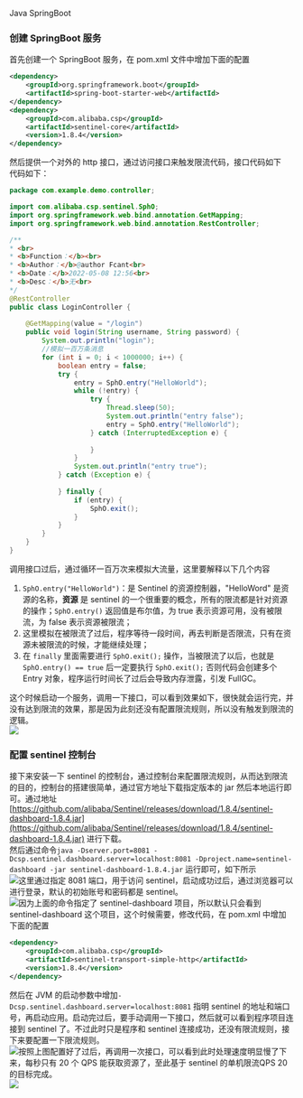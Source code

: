 Java SpringBoot
<a name="lCzov"></a>
### 创建 SpringBoot 服务
首先创建一个 SpringBoot 服务，在 pom.xml 文件中增加下面的配置
```xml
<dependency>
	<groupId>org.springframework.boot</groupId>
	<artifactId>spring-boot-starter-web</artifactId>
</dependency> 
<dependency>
	<groupId>com.alibaba.csp</groupId>
	<artifactId>sentinel-core</artifactId>
	<version>1.8.4</version>
</dependency>
```
然后提供一个对外的 http 接口，通过访问接口来触发限流代码，接口代码如下<br />代码如下：
```java
package com.example.demo.controller;

import com.alibaba.csp.sentinel.SphO;
import org.springframework.web.bind.annotation.GetMapping;
import org.springframework.web.bind.annotation.RestController;

/**
* <br>
* <b>Function：</b><br>
* <b>Author：</b>@author Fcant<br>
* <b>Date：</b>2022-05-08 12:56<br>
* <b>Desc：</b>无<br>
*/
@RestController
public class LoginController {
	
	@GetMapping(value = "/login")
	public void login(String username, String password) {
		System.out.println("login");
		//模拟一百万条消息
		for (int i = 0; i < 1000000; i++) {
			boolean entry = false;
			try {
				entry = SphO.entry("HelloWorld");
				while (!entry) {
					try {
						Thread.sleep(50);
						System.out.println("entry false");
						entry = SphO.entry("HelloWorld");
					} catch (InterruptedException e) {
						
					}
				}
				System.out.println("entry true");
			} catch (Exception e) {
				
			} finally {
				if (entry) {
					SphO.exit();
				}
			}
		}
	}
}
```
调用接口过后，通过循环一百万次来模拟大流量，这里要解释以下几个内容

1. `SphO.entry("HelloWorld")`：是 Sentinel 的资源控制器，"HelloWord" 是资源的名称，**资源** 是 sentinel 的一个很重要的概念，所有的限流都是针对资源的操作；`SphO.entry()` 返回值是布尔值，为 true 表示资源可用，没有被限流，为 false 表示资源被限流；
2. 这里模拟在被限流了过后，程序等待一段时间，再去判断是否限流，只有在资源未被限流的时候，才能继续处理；
3. 在 `finally` 里面需要进行 `SphO.exit();` 操作，当被限流了以后，也就是`SphO.entry() == true`  后一定要执行 `SphO.exit();` 否则代码会创建多个Entry 对象，程序运行时间长了过后会导致内存泄露，引发 FullGC。

这个时候启动一个服务，调用一下接口，可以看到效果如下，很快就会运行完，并没有达到限流的效果，那是因为此刻还没有配置限流规则，所以没有触发到限流的逻辑。<br />![](https://cdn.nlark.com/yuque/0/2022/jpeg/396745/1652141956006-fe4416e0-e578-42bc-bc11-b34c10159a96.jpeg#clientId=u582c10f3-a054-4&from=paste&id=ua11abaa7&originHeight=1301&originWidth=1080&originalType=url&ratio=1&rotation=0&showTitle=false&status=done&style=none&taskId=u662597aa-343e-437e-aafd-64ae2d87b1e&title=)
<a name="uSuun"></a>
### 配置 sentinel 控制台
接下来安装一下 sentinel 的控制台，通过控制台来配置限流规则，从而达到限流的目的，控制台的搭建很简单，通过官方地址下载指定版本的 jar 然后本地运行即可。通过地址 [https://github.com/alibaba/Sentinel/releases/download/1.8.4/sentinel-dashboard-1.8.4.jar](https://github.com/alibaba/Sentinel/releases/download/1.8.4/sentinel-dashboard-1.8.4.jar) 进行下载。<br />然后通过命令`java -Dserver.port=8081 -Dcsp.sentinel.dashboard.server=localhost:8081 -Dproject.name=sentinel-dashboard -jar sentinel-dashboard-1.8.4.jar` 运行即可，如下所示<br />![](https://cdn.nlark.com/yuque/0/2022/jpeg/396745/1652141956039-31a49520-79ce-44b6-8450-61e21b5c017e.jpeg#clientId=u582c10f3-a054-4&from=paste&id=u687da088&originHeight=442&originWidth=1080&originalType=url&ratio=1&rotation=0&showTitle=false&status=done&style=none&taskId=uec845d00-ee4c-4fb7-97bc-028306abfc3&title=)这里通过指定 8081 端口，用于访问 sentinel，启动成功过后，通过浏览器可以进行登录，默认的初始账号和密码都是 sentinel。<br />![](https://cdn.nlark.com/yuque/0/2022/jpeg/396745/1652141956000-c9b53d80-b689-4ef3-ba29-b88d0234d618.jpeg#clientId=u582c10f3-a054-4&from=paste&id=ufb402e15&originHeight=510&originWidth=1080&originalType=url&ratio=1&rotation=0&showTitle=false&status=done&style=none&taskId=u6fd77d6e-1181-4072-9161-c7594ad870b&title=)因为上面的命令指定了 sentinel-dashboard 项目，所以默认只会看到 sentinel-dashboard 这个项目，这个时候需要，修改代码，在 pom.xml 中增加下面的配置
```xml
<dependency>
	<groupId>com.alibaba.csp</groupId>
	<artifactId>sentinel-transport-simple-http</artifactId>
	<version>1.8.4</version>
</dependency>
```
然后在 JVM 的启动参数中增加`-Dcsp.sentinel.dashboard.server=localhost:8081` 指明 sentinel 的地址和端口号，再启动应用。启动完过后，要手动调用一下接口，然后就可以看到程序项目连接到 sentinel 了。不过此时只是程序和 sentinel 连接成功，还没有限流规则，接下来要配置一下限流规则。<br />![](https://cdn.nlark.com/yuque/0/2022/jpeg/396745/1652141956039-ffa576ee-3f68-4e41-bf1f-9c9df71978ac.jpeg#clientId=u582c10f3-a054-4&from=paste&id=u65e60af8&originHeight=431&originWidth=1080&originalType=url&ratio=1&rotation=0&showTitle=false&status=done&style=none&taskId=u0fda7695-1287-4ed9-be12-3f65b2f318f&title=)按照上图配置好了过后，再调用一次接口，可以看到此时处理速度明显慢了下来，每秒只有 20 个 QPS 能获取资源了，至此基于 sentinel 的单机限流QPS 20 的目标完成。<br />![](https://cdn.nlark.com/yuque/0/2022/jpeg/396745/1652141956035-9bbbfbed-084c-4b5c-922d-054634499a6e.jpeg#clientId=u582c10f3-a054-4&from=paste&id=u3fcb6aac&originHeight=1301&originWidth=1080&originalType=url&ratio=1&rotation=0&showTitle=false&status=done&style=none&taskId=u02dfea7e-2266-4fca-a5c5-c88a53c0e18&title=)
